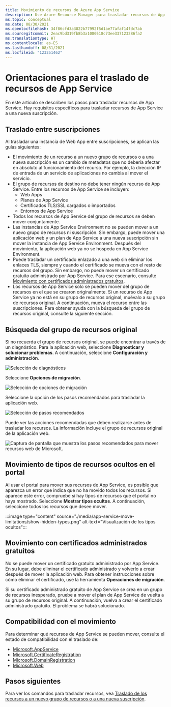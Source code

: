 ```yaml
---
title: Movimiento de recursos de Azure App Service
description: Use Azure Resource Manager para trasladar recursos de App Service a un nuevo grupo de recursos o a una nueva suscripción.
ms.topic: conceptual
ms.date: 08/30/2021
ms.openlocfilehash: 34f86cfd3a3822b77992f5d1ae77afaf14fdc7ab
ms.sourcegitcommit: 2eac9bd319fb8b3a1080518c73ee337123286fa2
ms.translationtype: HT
ms.contentlocale: es-ES
ms.lasthandoff: 08/31/2021
ms.locfileid: "123251462"
---
```

# <a name="move-guidance-for-app-service-resources"></a>Orientaciones para el traslado de recursos de App Service

En este artículo se describen los pasos para trasladar recursos de App Service. Hay requisitos específicos para trasladar recursos de App Service a una nueva suscripción.

## <a name="move-across-subscriptions"></a>Traslado entre suscripciones

Al trasladar una instancia de Web App entre suscripciones, se aplican las guías siguientes:

- El movimiento de un recurso a un nuevo grupo de recursos o a una nueva suscripción es un cambio de metadatos que no debería afectar en absoluto al funcionamiento del recurso. Por ejemplo, la dirección IP de entrada de un servicio de aplicaciones no cambia al mover el servicio.
- El grupo de recursos de destino no debe tener ningún recurso de App Service. Entre los recursos de App Service se incluyen:
    - Web Apps
    - Planes de App Service
    - Certificados TLS/SSL cargados o importados
    - Entornos de App Service
- Todos los recursos de App Service del grupo de recursos se deben mover conjuntamente.
- Las instancias de App Service Environment no se pueden mover a un nuevo grupo de recursos ni suscripción. Sin embargo, puede mover una aplicación web y un plan de App Service a una nueva suscripción sin mover la instancia de App Service Environment. Después del movimiento, la aplicación web ya no se hospeda en App Service Environment.
- Puede trasladar un certificado enlazado a una web sin eliminar los enlaces TLS, siempre y cuando el certificado se mueva con el resto de recursos del grupo. Sin embargo, no puede mover un certificado gratuito administrado por App Service. Para ese escenario, consulte [Movimiento con certificados administrados gratuitos](#move-with-free-managed-certificates).
- Los recursos de App Service solo se pueden mover del grupo de recursos en el que se crearon originalmente. Si un recurso de App Service ya no está en su grupo de recursos original, muévalo a su grupo de recursos original. A continuación, mueva el recurso entre las suscripciones. Para obtener ayuda con la búsqueda del grupo de recursos original, consulte la siguiente sección.

## <a name="find-original-resource-group"></a>Búsqueda del grupo de recursos original

Si no recuerda el grupo de recursos original, se puede encontrar a través de un diagnóstico. Para la aplicación web, seleccione **Diagnosticar y solucionar problemas**. A continuación, seleccione **Configuración y administración**.

![Selección de diagnósticos](./media/app-service-move-limitations/select-diagnostics.png)

Seleccione **Opciones de migración**.

![Selección de opciones de migración](./media/app-service-move-limitations/select-migration.png)

Seleccione la opción de los pasos recomendados para trasladar la aplicación web.

![Selección de pasos recomendados](./media/app-service-move-limitations/recommended-steps.png)

Puede ver las acciones recomendadas que deben realizarse antes de trasladar los recursos. La información incluye el grupo de recursos original de la aplicación web.

![Captura de pantalla que muestra los pasos recomendados para mover recursos web de Microsoft.](./media/app-service-move-limitations/recommendations.png)

## <a name="move-hidden-resource-types-in-portal"></a>Movimiento de tipos de recursos ocultos en el portal

Al usar el portal para mover sus recursos de App Service, es posible que aparezca un error que indica que no ha movido todos los recursos. Si aparece este error, compruebe si hay tipos de recursos que el portal no haya mostrado. Seleccione **Mostrar tipos ocultos**. A continuación, seleccione todos los recursos que desee mover.

:::image type="content" source="./media/app-service-move-limitations/show-hidden-types.png" alt-text="Visualización de los tipos ocultos":::

## <a name="move-with-free-managed-certificates"></a>Movimiento con certificados administrados gratuitos

No se puede mover un certificado gratuito administrado por App Service. En su lugar, debe eliminar el certificado administrado y volverlo a crear después de mover la aplicación web. Para obtener instrucciones sobre cómo eliminar el certificado, use la herramienta **Operaciones de migración**.

Si su certificado administrado gratuito de App Service se crea en un grupo de recursos inesperado, pruebe a mover el plan de App Service de vuelta a su grupo de recursos original. A continuación, vuelva a crear el certificado administrado gratuito. El problema se habrá solucionado.

## <a name="move-support"></a>Compatibilidad con el movimiento

Para determinar qué recursos de App Service se pueden mover, consulte el estado de compatibilidad con el traslado de:

- [Microsoft.AppService](../move-support-resources.md#microsoftappservice)
- [Microsoft.CertificateRegistration](../move-support-resources.md#microsoftcertificateregistration)
- [Microsoft.DomainRegistration](../move-support-resources.md#microsoftdomainregistration)
- [Microsoft.Web](../move-support-resources.md#microsoftweb)

## <a name="next-steps"></a>Pasos siguientes

Para ver los comandos para trasladar recursos, vea [Traslado de los recursos a un nuevo grupo de recursos o a una nueva suscripción](../move-resource-group-and-subscription.md).
